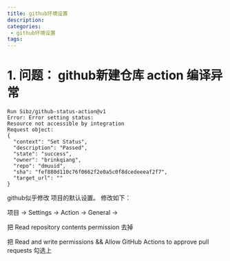 ```yaml
---
title: github环境设置
description:
categories:
 - github环境设置
tags:
---
```


# 1. 问题： github新建仓库 action 编译异常
```
Run Sibz/github-status-action@v1
Error: Error setting status:
Resource not accessible by integration
Request object:
{
  "context": "Set Status",
  "description": "Passed",
  "state": "success",
  "owner": "brinkqiang",
  "repo": "dmuuid",
  "sha": "fef880d110c76f0662f2e0a5c0f8dcedeeeaf2f7",
  "target_url": ""
}
```

github似乎修改 项目的默认设置。
修改如下：

项目 -> Settings -> Action -> General -> 

把 Read repository contents permission 去掉

把 Read and write permissions && Allow GitHub Actions to approve pull requests 勾选上